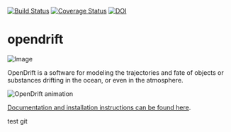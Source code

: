 [![Build Status](https://travis-ci.org/OpenDrift/opendrift.svg?branch=master)](https://travis-ci.org/OpenDrift/opendrift)
[![Coverage Status](https://coveralls.io/repos/github/OpenDrift/opendrift/badge.svg?branch=master)](https://coveralls.io/github/OpenDrift/opendrift?branch=master)
[![DOI](https://zenodo.org/badge/DOI/10.5281/zenodo.582321.svg)](https://doi.org/10.5281/zenodo.582321)

opendrift
=========

![Image](https://github.com/opendrift/opendrift/blob/master/docs/opendrift_logo.png)

OpenDrift is a software for modeling the trajectories and fate of objects or substances drifting in the ocean, or even in the atmosphere.

![OpenDrift animation](https://dl.dropboxusercontent.com/s/u9apyh7ci1mdowg/opendrift.gif?dl=0)

[Documentation and installation instructions can be found here](https://opendrift.github.io/install.html).

test git
